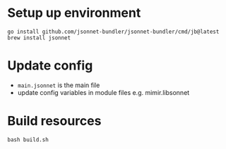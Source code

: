 # Setup up environment
```
go install github.com/jsonnet-bundler/jsonnet-bundler/cmd/jb@latest
brew install jsonnet
```

# Update config
- `main.jsonnet` is the main file
- update config variables in module files e.g. mimir.libsonnet

# Build resources
```
bash build.sh
```
